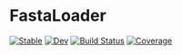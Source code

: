# FastaLoader

[![Stable](https://img.shields.io/badge/docs-stable-blue.svg)](https://kchu25.github.io/FastaLoader.jl/stable)
[![Dev](https://img.shields.io/badge/docs-dev-blue.svg)](https://kchu25.github.io/FastaLoader.jl/dev)
[![Build Status](https://github.com/kchu25/FastaLoader.jl/actions/workflows/CI.yml/badge.svg?branch=main)](https://github.com/kchu25/FastaLoader.jl/actions/workflows/CI.yml?query=branch%3Amain)
[![Coverage](https://codecov.io/gh/kchu25/FastaLoader.jl/branch/main/graph/badge.svg)](https://codecov.io/gh/kchu25/FastaLoader.jl)
